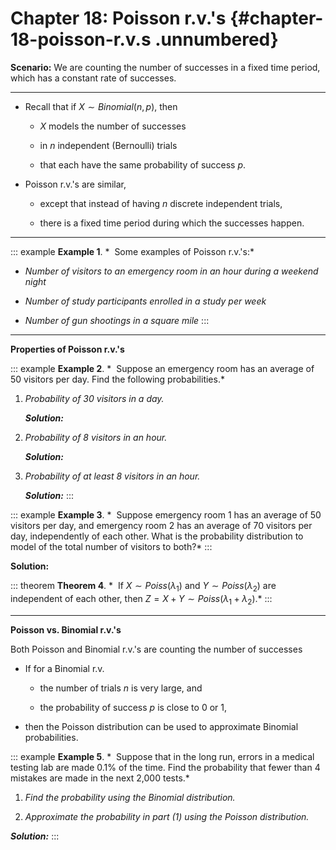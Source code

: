 # Chapter 18: Poisson r.v.'s {#chapter-18-poisson-r.v.s .unnumbered}

**Scenario:** We are counting the number of successes in a fixed time
period, which has a constant rate of successes.

------------------------------------------------------------------------

-   Recall that if $X\sim Binomial(n,p)$, then

    -   $X$ models the number of successes

    -   in $n$ independent (Bernoulli) trials

    -   that each have the same probability of success $p$.

-   Poisson r.v.'s are similar,

    -   except that instead of having $n$ discrete independent trials,

    -   there is a fixed time period during which the successes happen.

------------------------------------------------------------------------

::: example
**Example 1**. *  Some examples of Poisson r.v.'s:*

-   *Number of visitors to an emergency room in an hour during a weekend
    night*

-   *Number of study participants enrolled in a study per week*

-   *Number of gun shootings in a square mile*
:::

------------------------------------------------------------------------

**Properties of Poisson r.v.'s**

::: example
**Example 2**. *  Suppose an emergency room has an average of 50
visitors per day. Find the following probabilities.*

1.  *Probability of 30 visitors in a day.*

    ***Solution:***

2.  *Probability of 8 visitors in an hour.*

    ***Solution:***

3.  *Probability of at least 8 visitors in an hour.*

    ***Solution:***
:::

::: example
**Example 3**. *  Suppose emergency room 1 has an average of 50 visitors
per day, and emergency room 2 has an average of 70 visitors per day,
independently of each other. What is the probability distribution to
model of the total number of visitors to both?*
:::

**Solution:**

::: theorem
**Theorem 4**. *  If $X\sim Poiss(\lambda_1)$ and
$Y\sim Poiss(\lambda_2)$ are independent of each other, then
$Z=X+Y\sim Poiss(\lambda_1 + \lambda_2)$.*
:::

------------------------------------------------------------------------

**Poisson vs. Binomial r.v.'s**

Both Poisson and Binomial r.v.'s are counting the number of successes

-   If for a Binomial r.v.

    -   the number of trials $n$ is very large, and

    -   the probability of success $p$ is close to 0 or 1,

-   then the Poisson distribution can be used to approximate Binomial
    probabilities.

::: example
**Example 5**. *  Suppose that in the long run, errors in a medical
testing lab are made 0.1% of the time. Find the probability that fewer
than 4 mistakes are made in the next 2,000 tests.*

1.  *Find the probability using the Binomial distribution.*

2.  *Approximate the probability in part (1) using the Poisson
    distribution.*

***Solution:***
:::
